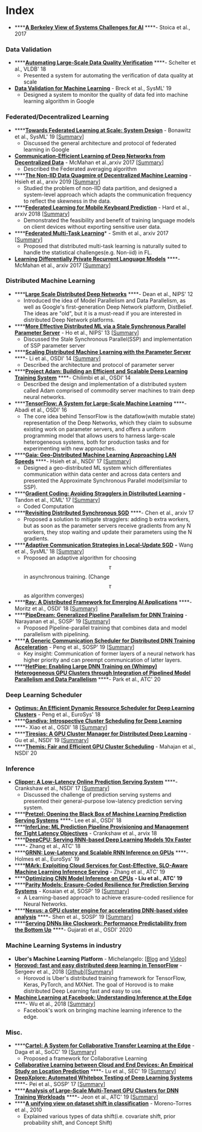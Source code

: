 # Index

* \*\*\*\*[**A Berkeley View of Systems Challenges for AI**](https://arxiv.org/pdf/1712.05855) ****- Stoica et al., 2017

### Data Validation

* \*\*\*\*[**Automating Large-Scale Data Quality Verification**](http://www.vldb.org/pvldb/vol11/p1781-schelter.pdf) ****- Schelter et al., VLDB' 18
  * Presented a system for automating the verification of data quality at scale
* [**Data Validation for Machine Learning**](https://www.sysml.cc/doc/2019/167.pdf) - Breck et al., SysML' 19
  * Designed a system to monitor the quality of data fed into machine learning algorithm in Google

### Federated/Decentralized Learning

* \*\*\*\*[**Towards Federated Learning at Scale: System Design**](https://arxiv.org/abs/1902.01046) - Bonawitz et al., SysML' 19 \[[Summary](https://xzhu0027.gitbook.io/blog/ml-system/towards-federated-learning-at-scale-system-design)\]
  * Discussed the general architecture and protocol of federated learning in Google
* [**Communication-Efficient Learning of Deep Networks from Decentralized Data**](https://arxiv.org/pdf/1602.05629.pdf) - McMahan et al.,arxiv 2017 \[[Summary](https://xzhu0027.gitbook.io/blog/ml-system/towards-federated-learning-at-scale-system-design)\]
  * Described the Federated averaging algorithm
* \*\*\*\*[**The Non-IID Data Quagmire of Decentralized Machine Learning**](https://arxiv.org/pdf/1910.00189.pdf) - Hsieh et al., arxiv 2019 \[[Summary](https://xzhu0027.gitbook.io/blog/ml-system/learning-from-non-iid-data)\]
  * Studied the problem of non-IID data partition, and designed a system-level approach which adapts the communication frequency to reflect the skewness in the data.  
* \*\*\*\*[**Federated Learning for Mobile Keyboard Prediction**](https://arxiv.org/abs/1811.03604) - Hard et al., arxiv 2018 \[[Summary](https://xzhu0027.gitbook.io/blog/ml-system/towards-federated-learning-at-scale-system-design)\]
  * Demonstrated the feasibility and benefit of training language models on client devices without exporting sensitive user data.
* \*\*\*\*[**Federated Multi-Task Learning**](https://arxiv.org/abs/1705.10467)\* - Smith et al., arxiv 2017 \[[Summary](https://xzhu0027.gitbook.io/blog/ml-system/misc#cartel-a-system-for-collaborative-transfer-learning-at-the-edge-daga-et-al-2019)\]
  * Proposed that distributed multi-task learning is naturally suited to handle the statistical challenges\(e.g. Non-iid\) in FL.
* [**Learning Differentially Private Recurrent Language Models**](https://arxiv.org/abs/1710.06963) ****- McMahan et al., arxiv 2017 \[[Summary](https://xzhu0027.gitbook.io/blog/machine-learning/dl-fl-with-differential-privacy)\]

### Distributed Machine Learning

* \*\*\*\*[**Large Scale Distributed Deep Networks**](https://papers.nips.cc/paper/4687-large-scale-distributed-deep-networks) ****- Dean et al., NIPS' 12
  * Introduced the idea of Model Parallelism and Data Parallelism, as well as Google's first-generation Deep Network platform, DistBelief. The ideas are "old", but it is a must-read if you are interested in distributed Deep Network platforms. 
* \*\*\*\*[**More Effective Distributed ML via a Stale Synchronous Parallel Parameter Server**](http://www.cs.cmu.edu/~seunghak/SSPTable_NIPS2013.pdf) - Ho et al., NIPS' 13 \[[Summary](https://xzhu0027.gitbook.io/blog/ml-system/parameter-servers)\]
  * Discussed the Stale Synchronous Parallel\(SSP\) and implementation of SSP parameter server
* \*\*\*\*[**Scaling Distributed Machine Learning with the Parameter Server**](http://www.cs.cmu.edu/~muli/file/parameter_server_osdi14.pdf) ****- Li et al., OSDI' 14 \[[Summary](https://xzhu0027.gitbook.io/blog/ml-system/parameter-servers)\]
  * Described the architecture and protocol of parameter server
* \*\*\*\*[**Project Adam: Building an Efficient and Scalable Deep Learning Training System**](https://www.usenix.org/node/186213) ****- Chilimbi et al., OSDI' 14
  * Described the design and implementation of a distributed system called Adam comprised of commodity server machines to train deep neural networks.
* \*\*\*\*[**TensorFlow: A System for Large-Scale Machine Learning**](http://download.tensorflow.org/paper/whitepaper2015.pdf) ****- Abadi et al., OSDI' 16
  * The core idea behind TensorFlow is the dataflow\(with mutable state\) representation of the Deep Networks, which they claim to subsume existing work on parameter servers, and offers a uniform programming model that allows users to harness large-scale heterogeneous systems, both for production tasks and for experimenting with new approaches.
* \*\*\*\*[**Gaia: Geo-Distributed Machine Learning Approaching LAN Speeds**](https://www.usenix.org/system/files/conference/nsdi17/nsdi17-hsieh.pdf) ****- Hsieh et al., NSDI' 17 \[[Summary](https://xzhu0027.gitbook.io/blog/ml-system/parameter-servers)\]
  * Designed a geo-distributed ML system which differentiates communication within data center and across data centers and presented the Approximate Synchronous Parallel model\(similar to SSP\).
* \*\*\*\*[**Gradient Coding: Avoiding Stragglers in Distributed Learning**](http://proceedings.mlr.press/v70/tandon17a.html)  **-** Tandon et al., ICML' 17 \[[Summary](https://xzhu0027.gitbook.io/blog/ml-system/misc#gradient-coding-avoiding-stragglers-in-distributed-learning-tandon-et-al-2017)\]
  * Coded Computation
* \*\*\*\*[**Revisiting Distributed Synchronous SGD**](https://arxiv.org/pdf/1604.00981.pdf) ****- Chen et al., arxiv 17 
  * Proposed a solution to mitigate stragglers: adding b extra workers, but as soon as the parameter servers receive gradients from any N workers, they stop waiting and update their parameters using the N gradients.
* \*\*\*\*[**Adaptive Communication Strategies in Local-Update SGD**](https://arxiv.org/pdf/1810.08313.pdf) **-** Wang et al., SysML' 18 \[[Summary](https://xzhu0027.gitbook.io/blog/ml-system/misc#adaptive-communication-strategies-in-local-update-sgd-wang-et-al-2018)\]
  * Proposed an adaptive algorithm for choosing $$\tau$$ in asynchronous training. \(Change $$\tau $$ as algorithm converges\)
* \*\*\*\*[**Ray: A Distributed Framework for Emerging AI Applications**](https://www.usenix.org/system/files/osdi18-moritz.pdf) ****- Moritz et al., OSDI' 18 \[[Summary](https://xzhu0027.gitbook.io/blog/ml-system/ray-a-distributed-framework-for-emerging-ai-applications)\] 
* \*\*\*\*[**PipeDream: Generalized Pipeline Parallelism for DNN Training**](https://cs.stanford.edu/~matei/papers/2019/sosp_pipedream.pdf) - Narayanan et al., SOSP' 19 \[[Summary](https://xzhu0027.gitbook.io/blog/ml-system/sys-ml-index/pipedream-generalized-pipeline-parallelism-for-dnn-training)\]
  * Proposed Pipeline-parallel training that combines data and model parallelism with pipelining. 
* \*\*\*\*[**A Generic Communication Scheduler for Distributed DNN Training Acceleration**](https://dl.acm.org/authorize?N695016) - Peng et al., SOSP' 19 \[[Summary](https://xzhu0027.gitbook.io/blog/ml-system/sys-ml-index/prediction-serving#nexus-a-gpu-cluster-engine-for-accelerating-dnn-based-video-analysis)\]
  * Key insight: Communication of former layers of a neural network has higher priority and can preempt communication of latter layers.
* \*\*\*\*[**HetPipe: Enabling Large DNN Training on \(Whimpy\) Heterogeneous GPU Clusters through Integration of Pipelined Model Parallelism and Data Parallelism**](https://www.usenix.org/conference/atc20/presentation/park) ****- Park et al., ATC' 20 

### Deep Learning Scheduler

* [**Optimus: An Efficient Dynamic Resource Scheduler for Deep Learning Clusters**](https://i.cs.hku.hk/~cwu/papers/yhpeng-eurosys18.pdf) - Peng et al., EuroSys' 18
* \*\*\*\*[**Gandiva: Introspective Cluster Scheduling for Deep Learning**](https://www.usenix.org/conference/osdi18/presentation/xiao) ****- Xiao et al., OSDI' 18 \[[Summary](https://xzhu0027.gitbook.io/blog/ml-system/sys-ml-index/gandiva-introspective-cluster-scheduling-for-deep-learning)\]
* \*\*\*\*[**Tiresias: A GPU Cluster Manager for Distributed Deep Learning**](https://www.usenix.org/system/files/nsdi19-gu.pdf) - Gu et al., NSDI' 19 \[[Summary](https://xzhu0027.gitbook.io/blog/ml-system/sys-ml-index/tiresias-a-gpu-cluster-managerfor-distributed-deep-learning)\]
* \*\*\*\*[**Themis: Fair and Efficient GPU Cluster Scheduling**](https://www.usenix.org/conference/nsdi20/presentation/mahajan) - Mahajan et al., NSDI' 20 

### Inference

* [**Clipper: A Low-Latency Online Prediction Serving System**](https://www.usenix.org/system/files/conference/nsdi17/nsdi17-crankshaw.pdf) ****- Crankshaw et al., NSDI' 17 \[[Summary](https://xzhu0027.gitbook.io/blog/ml-system/prediction-serving)\]
  * Discussed the challenge of prediction serving systems and presented their general-purpose low-latency prediction serving system.
* \*\*\*\*[**Pretzel: Opening the Black Box of Machine Learning Prediction Serving Systems**](https://www.usenix.org/system/files/osdi18-lee.pdf) ****- Lee et al., OSDI' 18
* \*\*\*\*[**InferLine: ML Prediction Pipeline Provisioning and Management for Tight Latency Objectives**](https://arxiv.org/abs/1812.01776) - Crankshaw et al., arvix 18
* \*\*\*\*[**DeepCPU: Serving RNN-based Deep Learning Models 10x Faster**](https://www.usenix.org/system/files/conference/atc18/atc18-zhang-minjia.pdf) ****- Zhang et al., ATC' 18
* \*\*\*\*[**GRNN: Low-Latency and Scalable RNN Inference on GPUs**](https://dl.acm.org/doi/abs/10.1145/3302424.3303949) ****- Holmes et al., EuroSys' 19
* \*\*\*\*[**MArk: Exploiting Cloud Services for Cost-Effective, SLO-Aware Machine Learning Inference Serving**](https://www.usenix.org/conference/atc19/presentation/zhang-chengliang) - Zhang et al., ATC' 19
* \*\*\*\*[**Optimizing CNN Model Inference on CPUs**](https://www.usenix.org/conference/atc19/presentation/liu-yizhi) **- Liu et al., ATC' 19**
* \*\*\*\*[**Parity Models: Erasure-Coded Resilience for Prediction Serving Systems**](http://delivery.acm.org/10.1145/3360000/3359654/p30-kosaian.pdf?ip=35.3.50.157&id=3359654&acc=OPENTOC&key=93447E3B54F7D979%2E0A17827594E6F2C8%2E4D4702B0C3E38B35%2EC42B82B87617960C&__acm__=1572846710_212460fc2118b4ddbb56646253af114b) - Kosaian et al, SOSP' 19 \[[Summary](https://xzhu0027.gitbook.io/blog/ml-system/prediction-serving)\]
  * A Learning-based approach to achieve erasure-coded resilience for Neural Networks.
* \*\*\*\*[**Nexus: a GPU cluster engine for accelerating DNN-based video analysis**](https://dl.acm.org/doi/10.1145/3341301.3359658) ****- Shen et al., SOSP' 19 \[[Summary](https://xzhu0027.gitbook.io/blog/ml-system/sys-ml-index/prediction-serving#nexus-a-gpu-cluster-engine-for-accelerating-dnn-based-video-analysis)\]
* \*\*\*\*[**Serving DNNs like Clockwork: Performance Predictability from the Bottom Up**](https://www.usenix.org/conference/osdi20/presentation/gujarati) ****- Gujarati et al., OSDI' 2020

### Machine Learning Systems in industry

* **Uber's Machine Learning Platform** - Michelangelo: \[[Blog](https://eng.uber.com/michelangelo/) and [Video](https://www.youtube.com/watch?v=iCpp5mqTeXE)\]
* [**Horovod: fast and easy distributed deep learning in TensorFlow**](https://arxiv.org/pdf/1802.05799) - Sergeev et al., 2018 \[[Github](https://github.com/horovod/horovod)\]\[[Summary](https://xzhu0027.gitbook.io/blog/ml-system/parameter-servers#parameter-server-vs-allreduce)\]
  * Horovod is Uber's distributed training framework for TensorFlow, Keras, PyTorch, and MXNet. The goal of Horovod is to make distributed Deep Learning fast and easy to use.
* [**Machine Learning at Facebook: Understanding Inference at the Edge**](https://research.fb.com/wp-content/uploads/2018/12/Machine-Learning-at-Facebook-Understanding-Inference-at-the-Edge.pdf) ****- Wu et al., 2018 \[[Summary](https://xzhu0027.gitbook.io/blog/ml-system/misc#machine-learning-at-facebook-understanding-inference-at-the-edge-wu-et-al-2018)\]
  * Facebook's work on bringing machine learning inference to the edge. 

### Misc.

* \*\*\*\*[**Cartel: A System for Collaborative Transfer Learning at the Edge**](https://dl.acm.org/citation.cfm?id=3362708) - Daga et al., SoCC' 19 \[[Summary](https://xzhu0027.gitbook.io/blog/ml-system/misc#cartel-a-system-for-collaborative-transfer-learning-at-the-edge-daga-et-al-2019)\]
  * Proposed a framework for Collaborative Learning
* [**Collaborative Learning between Cloud and End Devices: An Empirical Study on Location Prediction**](https://www.microsoft.com/en-us/research/uploads/prod/2019/08/sec19colla.pdf) ****- Lu et al., SEC' 19 \[[Summary](https://xzhu0027.gitbook.io/blog/ml-system/misc#collaborative-learning-between-cloud-and-end-devices-an-empirical-study-on-location-prediction-lu-et-al-2019)\]
* [**DeepXplore: Automated Whitebox Testing of Deep Learning Systems**](http://www.cs.columbia.edu/~junfeng/papers/deepxplore-sosp17.pdf) ****- Pei et al., SOSP' 17 \[[Summary](https://xzhu0027.gitbook.io/blog/ml-system/sys-ml-index/deepxplore-automated-whitebox-testingof-deep-learning-systems)\]
* \*\*\*\*[**Analysis of Large-Scale Multi-Tenant GPU Clusters for DNN Training Workloads**](https://www.usenix.org/conference/atc19/presentation/jeon) ****- Jeon et al., ATC' 19 \[[Summary](https://xzhu0027.gitbook.io/blog/ml-system/sys-ml-index/misc-1#analysis-of-large-scale-multi-tenant-gpu-clusters-for-dnn-training-workloads)\]
* \*\*\*\*[**A unifying view on dataset shift in classification**](https://rtg.cis.upenn.edu/cis700-2019/papers/dataset-shift/dataset-shift-terminology.pdf) - Moreno-Torres et al., 2010 
  * Explained various types of data shift\(i.e. covariate shift,  prior probability shift, and Concept Shift\) 






